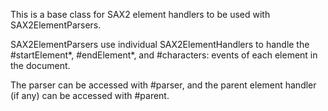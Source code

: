 This is a base class for SAX2 element handlers to be used with SAX2ElementParsers.

SAX2ElementParsers use individual SAX2ElementHandlers to handle the #startElement*, #endElement*, and #characters: events of each element in the document.

The parser can be accessed with #parser, and the parent element handler (if any) can be accessed with #parent.